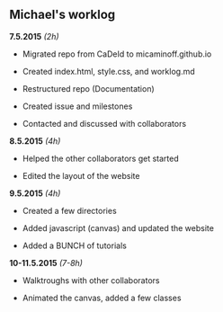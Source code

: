## Michael's worklog

**7.5.2015** *(2h)*

* Migrated repo from CaDeId to micaminoff.github.io

* Created index.html, style.css, and worklog.md

* Restructured repo (Documentation)

* Created issue and milestones

* Contacted and discussed with collaborators

**8.5.2015** *(4h)*

* Helped the other collaborators get started

* Edited the layout of the website

**9.5.2015** *(4h)*

* Created a few directories

* Added javascript (canvas) and updated the website

* Added a BUNCH of tutorials

**10-11.5.2015** *(7-8h)*

* Walktroughs with other collaborators

* Animated the canvas, added a few classes
